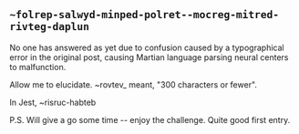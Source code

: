 ## `~folrep-salwyd-minped-polret--mocreg-mitred-rivteg-daplun`
No one has answered as yet due to confusion caused by a typographical error in the original post, causing Martian language parsing neural centers to malfunction.

Allow me to elucidate.
~rovtev_ meant, "300 characters or fewer".

In Jest,
~risruc-habteb

P.S. Will give a go some time -- enjoy the challenge.
Quite good first entry. 